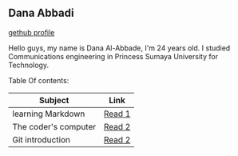 ## Dana Abbadi
[gethub profile](https://github.com/DanaAbbadi)

Hello guys, my name is Dana Al-Abbade, I'm 24 years old. I studied Communications engineering in Princess Sumaya University for Technology. 
 
 Table Of contents:

 |Subject                   | Link                                                                         |
 |--------------------------|------------------------------------------------------------------------------|
 | learning Markdown        | [Read 1](https://danaabbadi.github.io/learning_journal/Learning)             |
 | The coder's computer     | [Read 2](https://danaabbadi.github.io/learning_journal/The_coder's_computer) |
 | Git introduction         | [Read 2](https://danaabbadi.github.io/learning_journal/Git_Intro)            |